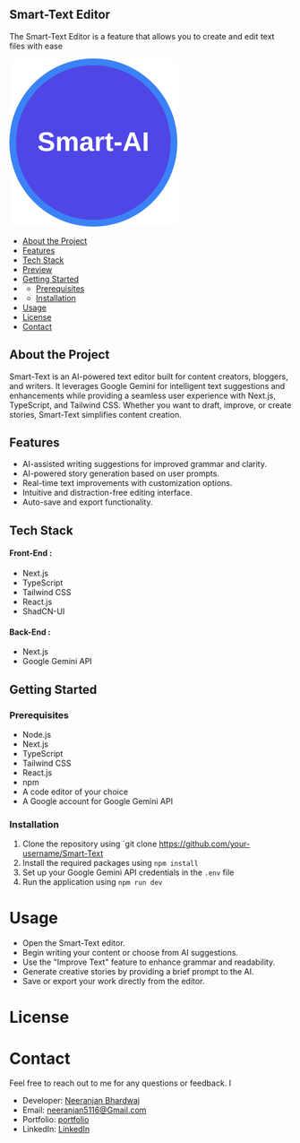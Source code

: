 ## Smart-Text Editor
The Smart-Text Editor is a feature that allows you to create and edit text files with ease

![](./public/Logo.svg)

- [About the Project](#about-the-project)
- [Features](#features)
- [Tech Stack](#Tech-Stack)
- [Preview](#Proview)
- [Getting Started](#Getting-Started)
- - [Prerequisites](#Prerequisites)
- - [Installation](#Installation)
- [Usage](#Usage)
- [License](#license)
- [Contact](#contact)

## About the Project
Smart-Text is an AI-powered text editor built for content creators, bloggers, and writers. It leverages Google Gemini for intelligent text suggestions and enhancements while providing a seamless user experience with Next.js, TypeScript, and Tailwind CSS. Whether you want to draft, improve, or create stories, Smart-Text simplifies content creation.

## Features
- AI-assisted writing suggestions for improved grammar and clarity.
- AI-powered story generation based on user prompts.
- Real-time text improvements with customization options.
- Intuitive and distraction-free editing interface.
- Auto-save and export functionality.

## Tech Stack
#### Front-End :
- Next.js
- TypeScript
- Tailwind CSS
- React.js
- ShadCN-UI
#### Back-End :
- Next.js
- Google Gemini API
## Getting Started

### Prerequisites
- Node.js
- Next.js
- TypeScript
- Tailwind CSS
- React.js
- npm
- A code editor of your choice
- A Google account for Google Gemini API

### Installation
1. Clone the repository using `git clone https://github.com/your-username/Smart-Text
2. Install the required packages using `npm install`
3. Set up your Google Gemini API credentials in the `.env` file
4. Run the application using `npm run dev`

# Usage
- Open the Smart-Text editor.
- Begin writing your content or choose from AI suggestions.
- Use the "Improve Text" feature to enhance grammar and readability.
- Generate creative stories by providing a brief prompt to the AI.
- Save or export your work directly from the editor.

# License


# Contact
Feel free to reach out to me for any questions or feedback. I
- Developer: [Neeranjan Bhardwaj]() 
- Email: neeranjan5116@Gmail.com
- Portfolio:  [portfolio]() 
- LinkedIn: [LinkedIn]() 


